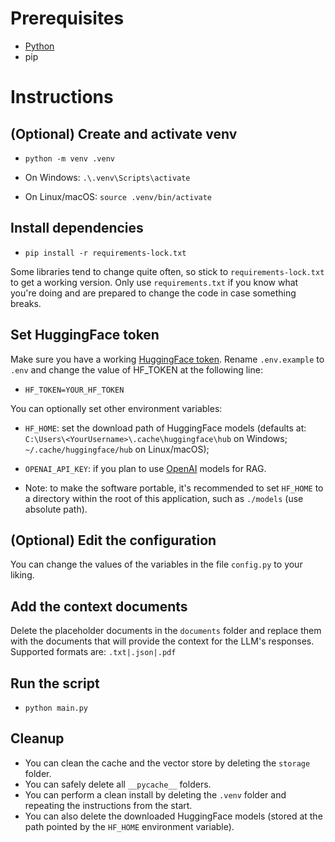 # Prerequisites
- [Python](https://www.python.org/)
- pip

# Instructions
## (Optional) Create and activate venv
- `python -m venv .venv`

- On Windows: `.\.venv\Scripts\activate`
- On Linux/macOS: `source .venv/bin/activate`

## Install dependencies
- `pip install -r requirements-lock.txt`

Some libraries tend to change quite often, so stick to `requirements-lock.txt` to get a working version.
Only use `requirements.txt` if you know what you're doing and are prepared to change the code in case something breaks.

## Set HuggingFace token
Make sure you have a working [HuggingFace token](https://huggingface.co/).
Rename `.env.example` to `.env` and change the value of HF_TOKEN at the following line:
- ```HF_TOKEN=YOUR_HF_TOKEN```

You can optionally set other environment variables:
- `HF_HOME`: set the download path of HuggingFace models (defaults at: `C:\Users\<YourUsername>\.cache\huggingface\hub` on Windows; `~/.cache/huggingface/hub` on Linux/macOS);
- `OPENAI_API_KEY`: if you plan to use [OpenAI](https://openai.com/api/) models for RAG.

- Note: to make the software portable, it's recommended to set `HF_HOME` to a directory within the root of this application, such as `./models` (use absolute path).

## (Optional) Edit the configuration
You can change the values of the variables in the file `config.py` to your liking.

## Add the context documents
Delete the placeholder documents in the `documents` folder and replace them with the documents that will provide the context for the LLM's responses.
Supported formats are: `.txt|.json|.pdf`

## Run the script
- `python main.py`

## Cleanup
- You can clean the cache and the vector store by deleting the `storage` folder.
- You can safely delete all `__pycache__` folders.
- You can perform a clean install by deleting the `.venv` folder and repeating the instructions from the start.
- You can also delete the downloaded HuggingFace models (stored at the path pointed by the `HF_HOME` environment variable).